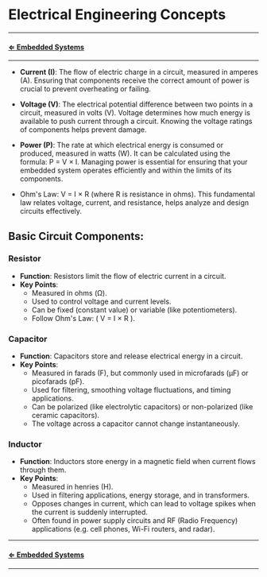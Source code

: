 # Electrical Engineering Concepts

---
#### **[⇐ Embedded Systems](./README.md)**
---
- **Current (I)**: The flow of electric charge in a circuit, measured in amperes (A). Ensuring that components receive the correct amount of power is crucial to prevent overheating or failing.
- **Voltage (V)**: The electrical potential difference between two points in a circuit, measured in volts (V). Voltage determines how much energy is available to push current through a circuit. Knowing the voltage ratings of components helps prevent damage.
- **Power (P)**: The rate at which electrical energy is consumed or produced, measured in watts (W). It can be calculated using the formula: P = V × I. Managing power is essential for ensuring that your embedded system operates efficiently and within the limits of its components.

- Ohm's Law: V = I × R (where R is resistance in ohms). This fundamental law relates voltage, current, and resistance, helps analyze and design circuits effectively.

## Basic Circuit Components:

### Resistor
- **Function**: Resistors limit the flow of electric current in a circuit.
- **Key Points**:
  - Measured in ohms (Ω).
  - Used to control voltage and current levels.
  - Can be fixed (constant value) or variable (like potentiometers).
  - Follow Ohm's Law: \( V = I × R \).

### Capacitor
- **Function**: Capacitors store and release electrical energy in a circuit.
- **Key Points**:
  - Measured in farads (F), but commonly used in microfarads (µF) or picofarads (pF).
  - Used for filtering, smoothing voltage fluctuations, and timing applications.
  - Can be polarized (like electrolytic capacitors) or non-polarized (like ceramic capacitors).
  - The voltage across a capacitor cannot change instantaneously.

### Inductor
- **Function**: Inductors store energy in a magnetic field when current flows through them.
- **Key Points**:
  - Measured in henries (H).
  - Used in filtering applications, energy storage, and in transformers.
  - Opposes changes in current, which can lead to voltage spikes when the current is suddenly interrupted.
  - Often found in power supply circuits and RF (Radio Frequency) applications (e.g. cell phones, Wi-Fi routers, and radar).

---
#### **[⇐ Embedded Systems](./README.md)**
---